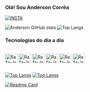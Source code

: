 <!--
**AndersonFariasCorrea/AndersonFariasCorrea** is a ✨ _special_ ✨ repository because its `README.md` (this file) appears on your GitHub profile.

Here are some ideas to get you started:

- 🔭 I’m currently working on ...
- 🌱 I’m currently learning ...
- 👯 I’m looking to collaborate on ...
- 🤔 I’m looking for help with ...
- 💬 Ask me about ...
- 📫 How to reach me: ...
- 😄 Pronouns: ...
- ⚡ Fun fact: ...
-->
### Olá! Sou Anderson Corrêa

[![INSTA](https://img.shields.io/badge/Instagram-E4405F?style=for-the-badge&logo=instagram&logoColor=white)](https://www.instagram.com/andy.4.real/)
<!--[![email](https://img.shields.io/badge/Gmail-D14836?style=for-the-badge&logo=gmail&logoColor=white)](https://mail.google.com/mail/u/0/#inbox?compose=GTvVlcSDbFXZccGwDzdrCmCKZgDZGqgFgMdqsMBfHHjBtVDrwwZJPZxqRLLSDQjdnBWPptkGrfkMW)
[![wpp](https://img.shields.io/badge/WhatsApp-25D366?style=for-the-badge&logo=whatsapp&logoColor=white)](https://wa.me/qr/B5CWEQHAAHAUJ1)-->


![Anderson GitHub stats](https://github-readme-stats.vercel.app/api?username=AndersonFariasCorrea&show_icons=true&theme=radical)
![Top Langs](https://github-readme-stats.vercel.app/api/top-langs/?username=AndersonFariasCorrea&hide_progress=true&theme=radical)


### Tecnologias do dia a dia

<div style="display: inline_block"><br>
  <img align="center" alt="Rafa-Js" height="30" width="40" src="https://cdn.jsdelivr.net/gh/devicons/devicon/icons/html5/html5-original.svg">
  <img align="center" alt="Rafa-Js" height="30" width="40" src="https://cdn.jsdelivr.net/gh/devicons/devicon/icons/css3/css3-original.svg">
  <!--<img align="center" alt="Rafa-Js" height="30" width="40" src="https://cdn.jsdelivr.net/gh/devicons/devicon/icons/typescript/typescript-original.svg">-->
  <img align="center" alt="Rafa-Js" height="30" width="40" src="https://cdn.jsdelivr.net/gh/devicons/devicon/icons/javascript/javascript-original.svg">
  <img align="center" alt="Rafa-Js" height="30" width="40" src="https://cdn.jsdelivr.net/gh/devicons/devicon/icons/php/php-original.svg">
  <img align="center" alt="Rafa-Js" height="30" width="40" src="https://cdn.jsdelivr.net/gh/devicons/devicon/icons/jquery/jquery-plain-wordmark.svg">
  <img align="center" alt="Rafa-Js" height="30" width="40" src="https://cdn.jsdelivr.net/gh/devicons/devicon/icons/mysql/mysql-original-wordmark.svg">
  <!--<img align="center" alt="Rafa-Js" height="30" width="40" src="https://cdn.jsdelivr.net/gh/devicons/devicon/icons/sass/sass-original.svg">-->
  <!--<img align="center" alt="Rafa-Js" height="30" width="40" src="https://cdn.jsdelivr.net/gh/devicons/devicon/icons/react/react-original-wordmark.svg">-->
 
</div>

<br/>


[![Top Langs](https://github-readme-stats.vercel.app/api/top-langs/?username=AndersonFariasCorrea&layout=donut-vertical&theme=radical)](https://github.com/anuraghazra/github-readme-stats)
[![Top Langs](https://github-readme-stats.vercel.app/api/top-langs/?username=AndersonFariasCorrea&theme=radical)](https://github.com/anuraghazra/github-readme-stats)




[![Readme Card](https://github-readme-stats.vercel.app/api/pin/?username=anuraghazra&repo=github-readme-stats&theme=radical)](https://github.com/AndersonFariasCorrea/nginx_server)
